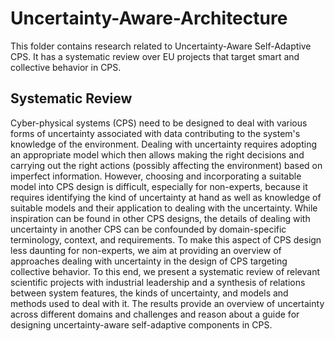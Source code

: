 # Uncertainty-Aware-Architecture
This folder contains research related to Uncertainty-Aware Self-Adaptive CPS. It has a systematic review over EU projects that target smart and collective behavior in CPS.

Systematic Review
----------------------------------------------------------
Cyber-physical systems (CPS) need to be designed to deal with various forms of uncertainty associated with data contributing to the system's knowledge of the environment.
Dealing with uncertainty requires adopting an appropriate model which then allows making the right decisions and carrying out the right actions (possibly affecting the environment) based on imperfect information.
However, choosing and incorporating a suitable model into CPS design is difficult, especially for non-experts, because it requires identifying the kind of uncertainty at hand as well as knowledge of suitable models and their application to dealing with the uncertainty.
While inspiration can be found in other CPS designs, the details of dealing with uncertainty in another CPS can be confounded by domain-specific terminology, context, and requirements.
To make this aspect of CPS design less daunting for non-experts, we aim at providing an overview of approaches dealing with uncertainty in the design of CPS targeting collective behavior.
To this end, we present a systematic review of relevant scientific projects with industrial leadership and a synthesis of relations between system features, the kinds of uncertainty, and models and methods used to deal with it.
The results provide an overview of uncertainty across different domains and challenges and reason about a guide for designing uncertainty-aware self-adaptive components in CPS. 

